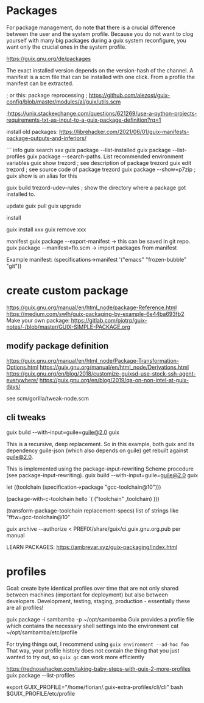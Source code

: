 # Packages

For package management, do note that there is a crucial difference between the user and the system profile. 
Because you do not want to clog yourself with many big packages during a guix system reconfigure, you want only the 
crucial ones in the system profile.


https://guix.gnu.org/de/packages

The exact installed version depends on the version-hash of the channel.
A manifest is a scm file that can be installed with one click. From a profile the manifest can be extracted.

; or this: package reprocessing
; https://github.com/alezost/guix-config/blob/master/modules/al/guix/utils.scm



;https://unix.stackexchange.com/questions/621269/use-a-python-projects-requirements-txt-as-input-to-a-guix-package-definition?rq=1


install old packages:
https://librehacker.com/2021/06/01/guix-manifests-package-outputs-and-inferiors/

´´´
info
guix search xxx
guix package --list-installed
guix package --list-profiles
guix package --search-paths. List recommended environment variables
guix show trezord   ; see description of package trezord
guix edit trezord   ; see source code of package trezord
guix package --show=p7zip   ; guix show is an alias for this



guix build trezord-udev-rules   ; show the directory where a package got installed to.

update
guix pull
guix upgrade

install

guix install xxx
guix remove xxx

manifest
guix package --export-manifest     → this can be saved in git repo.
guix package --manifest=flo.scm       -> import packages from manifest

Example manifest:
(specifications->manifest '("emacs" "frozen-bubble" "git"))

# create custom package

https://guix.gnu.org/manual/en/html_node/package-Reference.html
https://medium.com/swlh/guix-packaging-by-example-6e44ba693fb2
Make your own package:
https://gitlab.com/pjotrp/guix-notes/-/blob/master/GUIX-SIMPLE-PACKAGE.org


## modify package definition

https://guix.gnu.org/manual/en/html_node/Package-Transformation-Options.html
https://guix.gnu.org/manual/en/html_node/Derivations.html
https://guix.gnu.org/en/blog/2018/customize-guixsd-use-stock-ssh-agent-everywhere/
https://guix.gnu.org/en/blog/2019/qa-on-non-intel-at-guix-days/

see scm/gorilla/tweak-node.scm

## cli tweaks

guix build --with-input=guile=guile@2.0 guix

This is a recursive, deep replacement. So in this example, both guix and its dependency guile-json (which also depends on guile) get rebuilt against guile@2.0.

This is implemented using the package-input-rewriting Scheme procedure (see package-input-rewriting). 
guix build --with-input=guile=guile@2.0 guix


 let ((toolchain (specification->package "gcc-toolchain@10")))
  
  (package-with-c-toolchain 
     hello `(
               ("toolchain" ,toolchain)
            )))


(transform-package-toolchain replacement-specs)
list of strings like \"fftw=gcc-toolchain@10\"


guix archive --authorize < PREFIX/share/guix/ci.guix.gnu.org.pub per manual

LEARN PACKAGES:
https://ambrevar.xyz/guix-packaging/index.html


# profiles

Goal: create byte identical profiles over time that are not only shared between machines 
(important for deployment) but also between developers. 
Development, testing, staging, production - essentially these are all profiles!

guix package -i sambamba -p ~/opt/sambamba
Guix provides a profile file which contains the necessary shell settings into the environment
cat ~/opt/sambamba/etc/profile


For trying things out, I recommend using `guix environment --ad-hoc foo`
That way, your profile history does not contain the thing that you just wanted to try out, so `guix gc` can work more efficiently

https://rednosehacker.com/taking-baby-steps-with-guix-2-more-profiles
guix package --list-profiles





export GUIX_PROFILE="/home/florian/.guix-extra-profiles/cli/cli"
bash $GUIX_PROFILE/etc/profile